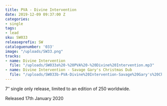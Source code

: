 ```yaml
---
title: PVA - Divine Intervention
date: 2019-12-09 09:37:00 Z
categories:
- single
tags:
- lead
sku: SW033
releaseprefix: SW
cataloguenumber: '033'
image: "/uploads/SW33.png"
tracks:
- name: Divine Intervention
  file: "/uploads/SW033a%20-%20PVA%20-%20Divine%20Intervention.mp3"
- name: Divine Intervention - Savage Gary's Christmas Dub
  file: "/uploads/SW033b-PVA-Divine%20Intervention-Savage%20Gary's%20Christmas%20Dub.mp3"
---
```


7″ single only release, limited to an edition of 250 worldwide.

Released 17th January 2020